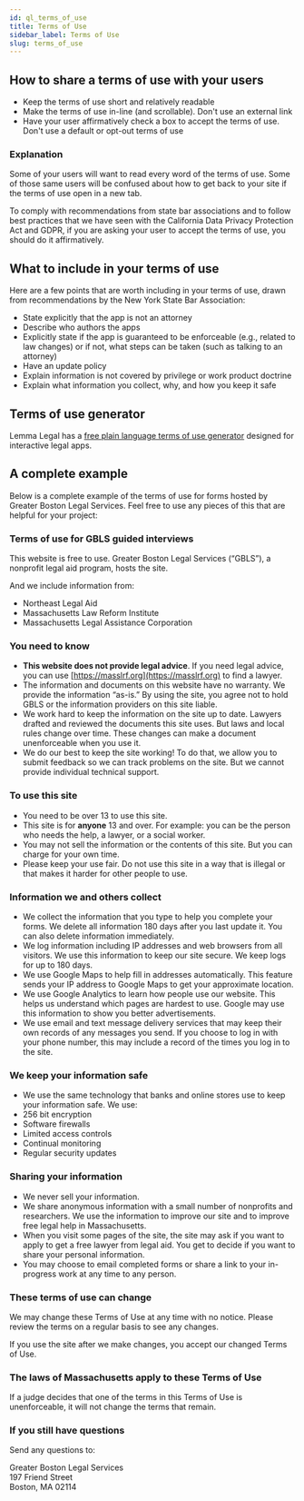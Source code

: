 ```yaml
---
id: ql_terms_of_use
title: Terms of Use
sidebar_label: Terms of Use
slug: terms_of_use
---
```


## How to share a terms of use with your users

* Keep the terms of use short and relatively readable
* Make the terms of use in-line (and scrollable). Don't use an external link
* Have your user affirmatively check a box to accept the terms of use. Don't use a default or opt-out terms of use

### Explanation

Some of your users will want to read every word of the terms of use. Some of those same users will be confused about how to get back to your site if the terms of use open in a new tab.

To comply with recommendations from state bar associations and to follow best practices that we have seen with the California Data Privacy Protection Act and GDPR, if you are asking your user to accept the terms of use, you should do it affirmatively.

## What to include in your terms of use

Here are a few points that are worth including in your terms of use, drawn from
recommendations by the New York State Bar Association:

* State explicitly that the app is not an attorney
* Describe who authors the apps
* Explicitly state if the app is guaranteed to be enforceable (e.g., related to law changes) or if not, what steps can be taken (such as talking to an attorney)
* Have an update policy
* Explain information is not covered by privilege or work product doctrine
* Explain what information you collect, why, and how you keep it safe

## Terms of use generator

Lemma Legal has a [free plain language terms of use generator](https://interviews.lemmalegal.com/run/terms_and_conditions/#/1) designed for interactive legal apps.

## A complete example

Below is a complete example of the terms of use for forms hosted by
Greater Boston Legal Services. Feel free to use any pieces of this
that are helpful for your project:

### Terms of use for GBLS guided interviews

  This website is free to use. Greater Boston Legal Services (“GBLS”), a nonprofit legal aid program, hosts the site.

  And we include information from:

  * Northeast Legal Aid
  * Massachusetts Law Reform Institute
  * Massachusetts Legal Assistance Corporation

  <h3 class="h5">You need to know</h3>

  * **This website does not provide legal advice**. If you need legal advice, you can use [https://masslrf.org](https://masslrf.org) to find a lawyer.
  * The information and documents on this website have no warranty. We provide the information “as-is.” By using the site, you agree not to hold GBLS or the information providers on this site liable.
  * We work hard to keep the information on the site up to date. Lawyers drafted and reviewed the documents this site uses. But laws and local rules change over time. These changes can make a document unenforceable when you use it.
  * We do our best to keep the site working! To do that, we allow you to submit feedback so we can track problems on the site. But we cannot provide individual technical support.

  <h3 class="h5">To use this site</h3>

  * You need to be over 13 to use this site.
  * This site is for **anyone** 13 and over. For example: you can be the person who needs the help, a lawyer, or a social worker.
  * You may not sell the information or the contents of this site. But you can charge for your own time.
  * Please keep your use fair. Do not use this site in a way that is illegal or that makes it harder for other people to use.

  <h3 class="h5">Information we and others collect</h3>

  * We collect the information that you type to help you complete your forms. We delete all information 180 days after you last update it. You can also delete information immediately.
  * We log information including IP addresses and web browsers from all visitors. We use this information to keep our site secure. We keep logs for up to 180 days.
  * We use Google Maps to help fill in addresses automatically. This feature sends your IP address to Google Maps to get your approximate location.
  * We use Google Analytics to learn how people use our website. This helps us understand which pages are hardest to use. Google may use this information to show you better advertisements.
  * We use email and text message delivery services that may keep their own records of any messages you send. If you choose to log in with your phone number, this may include a record of the times you log in to the site.

  <h3 class="h5">We keep your information safe</h3>

  * We use the same technology that banks and online stores use to keep your information safe. We use:
  * 256 bit encryption
  * Software firewalls
  * Limited access controls
  * Continual monitoring
  * Regular security updates

  <h3 class="h5">Sharing your information</h3>

  * We never sell your information.
  * We share anonymous information with a small number of nonprofits and researchers. We use the information to improve our site and to improve free legal help in Massachusetts.
  * When you visit some pages of the site, the site may ask if you want to apply to get a free lawyer from legal aid. You get to decide if you want to share your personal information.
  * You may choose to email completed forms or share a link to your in-progress work at any time to any person.

  <h3 class="h5">These terms of use can change</h3>

  We may change these Terms of Use at any time with no notice. Please review the terms on a regular basis to see any changes.

  If you use the site after we make changes, you accept our changed Terms of Use.

  <h3 class="h5">The laws of Massachusetts apply to these Terms of Use</h3>

  If a judge decides that one of the terms in this Terms of Use is unenforceable, it will not change the terms that remain.

  <h3 class="h5">If you still have questions</h3>

  Send any questions to:

  Greater Boston Legal Services  
  197 Friend Street  
  Boston, MA 02114